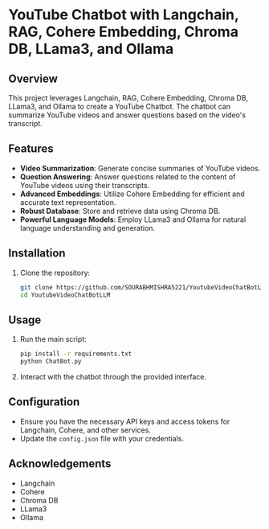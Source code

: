 # YouTube Chatbot with Langchain, RAG, Cohere Embedding, Chroma DB, LLama3, and Ollama

## Overview
This project leverages Langchain, RAG, Cohere Embedding, Chroma DB, LLama3, and Ollama to create a YouTube Chatbot. The chatbot can summarize YouTube videos and answer questions based on the video's transcript.

## Features
- **Video Summarization**: Generate concise summaries of YouTube videos.
- **Question Answering**: Answer questions related to the content of YouTube videos using their transcripts.
- **Advanced Embeddings**: Utilize Cohere Embedding for efficient and accurate text representation.
- **Robust Database**: Store and retrieve data using Chroma DB.
- **Powerful Language Models**: Employ LLama3 and Ollama for natural language understanding and generation.

## Installation
1. Clone the repository:
    ```bash
    git clone https://github.com/SOURABHMISHRA5221/YoutubeVideoChatBotLLM.git
    cd YoutubeVideoChatBotLLM
    ```

## Usage
1. Run the main script:
    ```bash
    pip install -r requirements.txt
    python ChatBot.py
    ```
2. Interact with the chatbot through the provided interface.

## Configuration
- Ensure you have the necessary API keys and access tokens for Langchain, Cohere, and other services.
- Update the `config.json` file with your credentials.

## Acknowledgements
- Langchain
- Cohere
- Chroma DB
- LLama3
- Ollama
